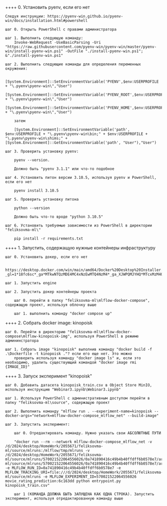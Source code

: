 ++++ 0. Установить pyenv, если его нет

    Следуя инструкции: https://pyenv-win.github.io/pyenv-win/docs/installation.html#powershell

    шаг 0. Открыть PowerShell c правами администратора

    шаг 1. Выполнить следующую команду:
        Invoke-WebRequest -UseBasicParsing -Uri "https://raw.githubusercontent.com/pyenv-win/pyenv-win/master/pyenv-win/install-pyenv-win.ps1" -OutFile "./install-pyenv-win.ps1"; &"./install-pyenv-win.ps1"

    шаг 2. Выполнить следующие команды для определения переменных окружения:

        [System.Environment]::SetEnvironmentVariable('PYENV',$env:USERPROFILE + "\.pyenv\pyenv-win\","User")
        [System.Environment]::SetEnvironmentVariable('PYENV_ROOT',$env:USERPROFILE + "\.pyenv\pyenv-win\","User")
        [System.Environment]::SetEnvironmentVariable('PYENV_HOME',$env:USERPROFILE + "\.pyenv\pyenv-win\","User")

        затем

        [System.Environment]::SetEnvironmentVariable('path', $env:USERPROFILE + "\.pyenv\pyenv-win\bin;" + $env:USERPROFILE + "\.pyenv\pyenv-win\shims;" + [System.Environment]::GetEnvironmentVariable('path', "User"),"User")

    шаг 3. Проверить установку pyenv:

        pyenv --version.

        Должно быть "pyenv 3.1.1" или что-то подобное

    шаг 4. Установить питон версии 3.10.5, используя pyenv и PowerShell, если его нет

        pyenv install 3.10.5

    шаг 5. Проверить установку питона

        python --version

        Должно быть что-то вроде "python 3.10.5"

    шаг 6. Установить требуемые зависимости из PowerShell в директории "feliksovma-ml\"

        pip install -r requirements.txt

++++ 1. Запустить, содержащую нужные контейнеры инфраструктуру

    шаг 0. Установить докер, если его нет

        https://desktop.docker.com/win/main/amd64/Docker%20Desktop%20Installer.exe?_gl=1*18fc6sc*_ga*MTkwNTQzMDE4MC4xNzEwMTQ4NzM4*_ga_XJWPQMJYHQ*MTcxMzM4OTgzOC4xNS4xLjE3MTMzODk4NDAuNTguMC4w

    шаг 1. Запустить engine

    шаг 2. Запустить докер контейнеры проекта

        шаг 0. перейти в папку "feliksovma-ml\mlflow-docker-compose", содержащую проект, используя облочку выше

        шаг 1. выполнить команду "docker compose up"

++++ 2. Собрать docker image: kinopoisk

    шаг 0. Перейти в директорию "feliksovma-ml\mlflow-docker-compose\mlflow-kinopoisk-img", используя PowerShell в режиме админинстратора

    шаг 1. Собрать image "kinopoisk" выполнив команду "docker build -f .\Dockerfile -t kinopoisk ."? если его еще нет. Это можно
        проверить используя команду "docker image ls" и, если это необходимо, удалить существующий командой "docker image rmi {IMAGE_ID}"

++++ 3. Запуск эксперимент "kinopoisk"

    шаг 0. Добавить датасета kinopoisk_train.csv в Object Store MinIO, используя инструкцию "Webinar3.ipynb\Webinar3.ipynb"

    шаг 1. Используя PowerShell с административным доступом перейти в папку "feliksovma-ml\source", содержащую проект

    шаг 2. Выполнить команду "mlflow run . --experiment-name=kinopoisk --docker-args="network=mlflow-docker-compose_mlflow_net" --build-image"

    шаг 3. Запустить эксперимент:

        шаг 0. Отредактировать команду. Нужно указать свои АБСОЛЮТНЫЕ ПУТИ

        "docker run --rm --network mlflow-docker-compose_mlflow_net -v /d/2024/desktop/HomeWork/2055671/feliksovma-ml/source/mlruns:/mlflow/tmp/mlruns -v /d/2024/desktop/HomeWork/2055671/feliksovma-ml/source/mlruns/570021522064556026/0a741890416c49b4b40ffdff6b0578e7/artifacts:/d/2024/desktop/HomeWork/2055671/feliksovma-ml/source/mlruns/570021522064556026/0a741890416c49b4b40ffdff6b0578e7/artifacts -e MLFLOW_RUN_ID=0a741890416c49b4b40ffdff6b0578e7 -e MLFLOW_TRACKING_URI=file:///d/2024/desktop/HomeWork/2055671/feliksovma-ml/source/mlruns -e MLFLOW_EXPERIMENT_ID=570021522064556026 movie_rating_prediction:6c163dd python entrypoint.py kinopoisk_train.csv"

        шаг 1 (КОМАНДА ДОЛЖНА БЫТЬ ЗАПУЩЕНА КАК ОДНА СТРОКА). Запустить эксперимент, используя отредактированную команду выше
